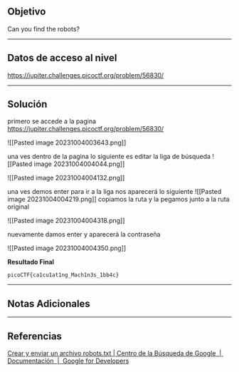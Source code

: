 ## Objetivo 

Can you find the robots?

---
## Datos de acceso al nivel 

https://jupiter.challenges.picoctf.org/problem/56830/

---
## Solución 
primero se accede a la pagina https://jupiter.challenges.picoctf.org/problem/56830/

![[Pasted image 20231004003643.png]]

una ves dentro de la pagina lo siguiente es editar la liga de búsqueda
![[Pasted image 20231004004044.png]]

![[Pasted image 20231004004132.png]]

una ves demos enter para ir a la liga nos aparecerá lo siguiente 
![[Pasted image 20231004004219.png]]
copiamos la ruta y la pegamos junto a la ruta original 

![[Pasted image 20231004004318.png]]

nuevamente damos enter y aparecerá la contraseña 

![[Pasted image 20231004004350.png]]

**Resultado Final**
```
picoCTF{ca1cu1at1ng_Mach1n3s_1bb4c}
```

---
## Notas Adicionales 

---
## Referencias 
[Crear y enviar un archivo robots.txt | Centro de la Búsqueda de Google  |  Documentación  |  Google for Developers](https://developers.google.com/search/docs/crawling-indexing/robots/create-robots-txt?hl=es)

